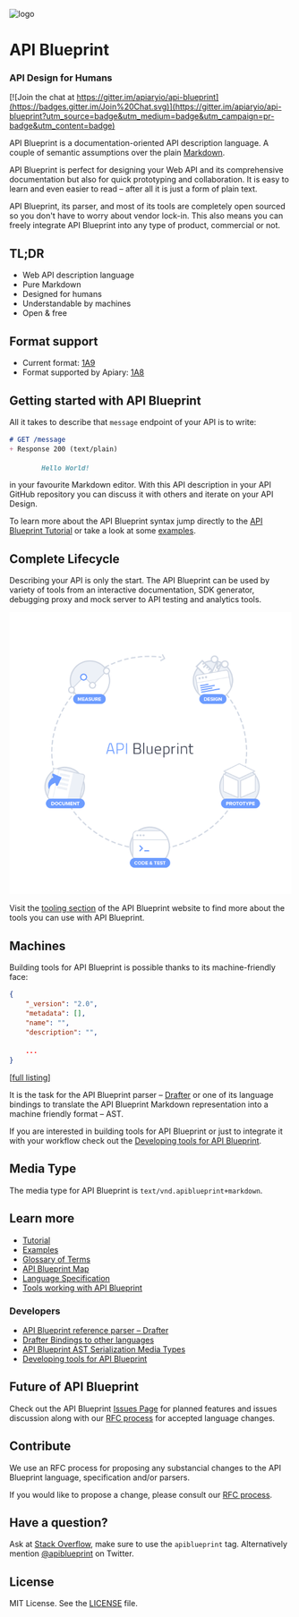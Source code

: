 ![logo](https://raw.github.com/apiaryio/api-blueprint/master/assets/logo_apiblueprint.png)

# API Blueprint
### API Design for Humans

[![Join the chat at https://gitter.im/apiaryio/api-blueprint](https://badges.gitter.im/Join%20Chat.svg)](https://gitter.im/apiaryio/api-blueprint?utm_source=badge&utm_medium=badge&utm_campaign=pr-badge&utm_content=badge)

API Blueprint is a documentation-oriented API description language. A couple of semantic assumptions over the plain [Markdown](http://daringfireball.net/projects/markdown/).

API Blueprint is perfect for designing your Web API and its comprehensive documentation but also for quick prototyping and collaboration. It is easy to learn and even easier to read – after all it is just a form of plain text.

API Blueprint, its parser, and most of its tools are completely open sourced so you don't have to worry about vendor lock-in. This also means you can freely integrate API Blueprint into any type of product, commercial or not.

## TL;DR
+ Web API description language
+ Pure Markdown
+ Designed for humans
+ Understandable by machines
+ Open & free

## Format support

* Current format: [1A9](https://github.com/apiaryio/api-blueprint/releases/tag/format-1A9)
* Format supported by Apiary: [1A8](https://github.com/apiaryio/api-blueprint/releases/tag/format-1A8)

## Getting started with API Blueprint
All it takes to describe that `message` endpoint of your API is to write:

```md
# GET /message
+ Response 200 (text/plain)

        Hello World!
```

in your favourite Markdown editor. With this API description in your API GitHub repository you can discuss it with others and iterate on your API Design.

To learn more about the API Blueprint syntax jump directly to the [API Blueprint Tutorial](Tutorial.md) or take a look at some [examples](https://github.com/apiaryio/api-blueprint/tree/master/examples).

## Complete Lifecycle
Describing your API is only the start. The API Blueprint can be used by variety of tools from an interactive documentation, SDK generator, debugging proxy and mock server to API testing and analytics tools.

![API Blueprint Lifecycle](assets/lifecycle.png)

Visit the [tooling section](http://apiblueprint.org/#tooling) of the API Blueprint website to find more about the tools you can use with API Blueprint.

## Machines
Building tools for API Blueprint is possible thanks to its machine-friendly face:

```json
{
    "_version": "2.0",
    "metadata": [],
    "name": "",
    "description": "",

    ...
}
```

\[[full listing](https://github.com/apiaryio/api-blueprint-ast#json-serialization)\]

It is the task for the API Blueprint parser – [Drafter][] or one of its language bindings to translate the API Blueprint Markdown representation into a machine friendly format – AST.

If you are interested in building tools for API Blueprint or just to integrate it with your workflow check out the [Developing tools for API Blueprint](https://github.com/apiaryio/api-blueprint/wiki/Developing-tools-for-API-Blueprint).

## Media Type
The media type for API Blueprint is `text/vnd.apiblueprint+markdown`.

## Learn more
+ [Tutorial](Tutorial.md)
+ [Examples](examples)
+ [Glossary of Terms](Glossary%20of%20Terms.md)
+ [API Blueprint Map](assets/map.png)
+ [Language Specification](API%20Blueprint%20Specification.md)
+ [Tools working with API Blueprint](http://apiblueprint.org/#tooling)

### Developers
+ [API Blueprint reference parser – Drafter](https://github.com/apiaryio/drafter)
+ [Drafter Bindings to other languages](https://github.com/apiaryio/drafter#bindings)
+ [API Blueprint AST Serialization Media Types](https://github.com/apiaryio/api-blueprint-ast)
+ [Developing tools for API Blueprint](https://github.com/apiaryio/api-blueprint/wiki/Developing-tools-for-API-Blueprint)

## Future of API Blueprint
Check out the API Blueprint [Issues Page](https://github.com/apiaryio/api-blueprint/issues) for planned features and issues discussion along with our [RFC process][RFCs] for accepted language changes.

## Contribute
We use an RFC process for proposing any substancial changes to the API
Blueprint language, specification and/or parsers.

If you would like to propose a change, please consult our
[RFC process][RFCs].

## Have a question?
Ask at [Stack Overflow](http://stackoverflow.com/questions/tagged/apiblueprint), make sure to use the `apiblueprint` tag. Alternatively mention [@apiblueprint](https://twitter.com/apiblueprint) on Twitter.

## License
MIT License. See the [LICENSE](https://github.com/apiaryio/api-blueprint/blob/master/LICENSE) file.

[Drafter]: https://github.com/apiaryio/drafter
[RFCs]: https://github.com/apiaryio/api-blueprint-rfcs

